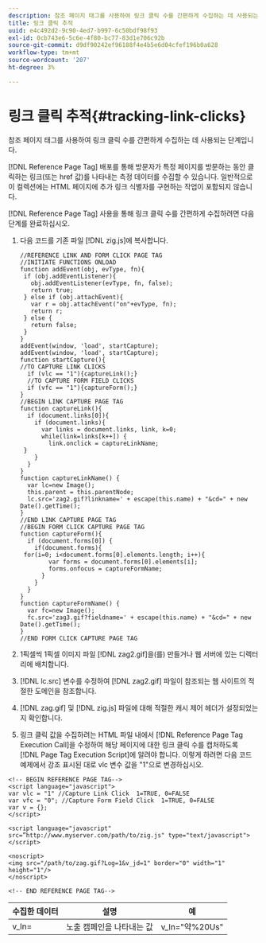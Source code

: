```yaml
---
description: 참조 페이지 태그를 사용하여 링크 클릭 수를 간편하게 수집하는 데 사용되는 단계입니다.
title: 링크 클릭 추적
uuid: e4c492d2-9c90-4ed7-b997-6c50bdf98f93
exl-id: 0cb743e6-5c6e-4f80-bc77-83d1e706c92b
source-git-commit: d9df90242ef96188f4e4b5e6d04cfef196b0a628
workflow-type: tm+mt
source-wordcount: '207'
ht-degree: 3%

---
```


# 링크 클릭 추적{#tracking-link-clicks}

참조 페이지 태그를 사용하여 링크 클릭 수를 간편하게 수집하는 데 사용되는 단계입니다.

[!DNL Reference Page Tag] 배포를 통해 방문자가 특정 페이지를 방문하는 동안 클릭하는 링크(또는 href 값)를 나타내는 측정 데이터를 수집할 수 있습니다. 일반적으로 이 컬렉션에는 HTML 페이지에 추가 링크 식별자를 구현하는 작업이 포함되지 않습니다.

[!DNL Reference Page Tag] 사용을 통해 링크 클릭 수를 간편하게 수집하려면 다음 단계를 완료하십시오.

1. 다음 코드를 기존 파일 [!DNL zig.js]에 복사합니다.

   ```
   //REFERENCE LINK AND FORM CLICK PAGE TAG 
   //INITIATE FUNCTIONS ONLOAD 
   function addEvent(obj, evType, fn){  
    if (obj.addEventListener){  
      obj.addEventListener(evType, fn, false);  
      return true;  
    } else if (obj.attachEvent){  
      var r = obj.attachEvent("on"+evType, fn);  
      return r;  
    } else {  
      return false;  
    }  
   } 
   addEvent(window, 'load', startCapture); 
   addEvent(window, 'load', startCapture); 
   function startCapture(){ 
   //TO CAPTURE LINK CLICKS 
     if (vlc == "1"){captureLink();} 
     //TO CAPTURE FORM FIELD CLICKS 
     if (vfc == "1"){captureForm();} 
   } 
   //BEGIN LINK CAPTURE PAGE TAG 
   function captureLink(){ 
     if (document.links[0]){ 
       if (document.links){ 
         var links = document.links, link, k=0; 
         while(link=links[k++]) { 
           link.onclick = captureLinkName; 
    } 
       } 
     } 
   } 
   function captureLinkName() { 
     var lc=new Image(); 
     this.parent = this.parentNode; 
     lc.src='zag2.gif?linkname=' + escape(this.name) + "&cd=" + new Date().getTime(); 
   } 
   //END LINK CAPTURE PAGE TAG 
   //BEGIN FORM CLICK CAPTURE PAGE TAG 
   function captureForm(){ 
     if (document.forms[0]) { 
       if(document.forms){ 
    for(i=0; i<document.forms[0].elements.length; i++){ 
           var forms = document.forms[0].elements[i]; 
           forms.onfocus = captureFormName; 
         } 
       } 
     } 
   } 
   function captureFormName() { 
     var fc=new Image(); 
     fc.src='zag3.gif?fieldname=' + escape(this.name) + "&cd=" + new Date().getTime(); 
   } 
   //END FORM CLICK CAPTURE PAGE TAG
   ```

1. 1픽셀씩 1픽셀 이미지 파일 [!DNL zag2.gif]을(를) 만들거나 웹 서버에 있는 디렉터리에 배치합니다.
1. [!DNL lc.src] 변수를 수정하여 [!DNL zag2.gif] 파일이 참조되는 웹 사이트의 적절한 도메인을 참조합니다.

1. [!DNL zag.gif] 및 [!DNL zig.js] 파일에 대해 적절한 캐시 제어 헤더가 설정되었는지 확인합니다.

1. 링크 클릭 값을 수집하려는 HTML 파일 내에서 [!DNL Reference Page Tag Execution Call]을 수정하여 해당 페이지에 대한 링크 클릭 수를 캡처하도록 [!DNL Page Tag Execution Script]에 알려야 합니다. 이렇게 하려면 다음 코드 예제에서 강조 표시된 대로 vlc 변수 값을 &quot;1&quot;으로 변경하십시오.

```
<!-- BEGIN REFERENCE PAGE TAG--> 
<script language="javascript"> 
var vlc = "1" //Capture Link Click  1=TRUE, 0=FALSE 
var vfc = "0"; //Capture Form Field Click  1=TRUE, 0=FALSE 
var v = {}; 
</script> 
 
<script language="javascript" src=”http://www.myserver.com/path/to/zig.js" type="text/javascript"></script> 
 
<noscript> 
<img src="/path/to/zag.gif?Log=1&v_jd=1" border="0" width="1" height="1"/> 
</noscript> 
 
<!-- END REFERENCE PAGE TAG-->
```

| 수집한 데이터 | 설명 | 예 |
|---|---|---|
| v_ln= | 노출 캠페인을 나타내는 값 | v_ln=&quot;약%20Us&quot; |
